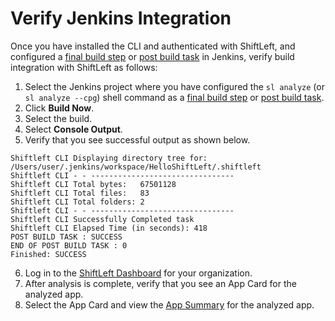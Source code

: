 # Verify Jenkins Integration

Once you have installed the CLI and authenticated with ShiftLeft, and configured a [final build step](doc:jenkins-final-build-step) or [post build task](doc:jenkins-post-build-task) in Jenkins, verify build integration with ShiftLeft as follows:

1. Select the Jenkins project where you have configured the `sl analyze` (or `sl analyze --cpg`) shell command as a [final build step](doc:jenkins-final-build-step) or [post build task](doc:jenkins-post-build-task).
2. Click **Build Now**.
3. Select the build.
4. Select **Console Output**.
5. Verify that you see successful output as shown below.

```
Shiftleft CLI Displaying directory tree for: /Users/user/.jenkins/workspace/HelloShiftLeft/.shiftleft
Shiftleft CLI - - --------------------------------
Shiftleft CLI Total bytes:   67501128
Shiftleft CLI Total files:   83
Shiftleft CLI Total folders: 2
Shiftleft CLI - - --------------------------------
Shiftleft CLI Successfully Completed task
Shiftleft CLI Elapsed Time (in seconds): 418
POST BUILD TASK : SUCCESS
END OF POST BUILD TASK : 0
Finished: SUCCESS
```

6. Log in to the [ShiftLeft Dashboard](doc:dashboard) for your organization. 
7. After analysis is complete, verify that you see an App Card for the analyzed app.
8. Select the App Card and view the [App Summary](doc:dashboard#section-dashboard-elements) for the analyzed app.
